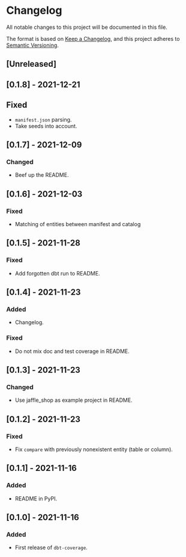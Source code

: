 # Changelog
All notable changes to this project will be documented in this file.

The format is based on [Keep a Changelog](https://keepachangelog.com/en/1.0.0/),
and this project adheres to [Semantic Versioning](https://semver.org/spec/v2.0.0.html).

## [Unreleased]

## [0.1.8] - 2021-12-21
## Fixed
- `manifest.json` parsing.
- Take seeds into account.

## [0.1.7] - 2021-12-09
### Changed
- Beef up the README.

## [0.1.6] - 2021-12-03
### Fixed
- Matching of entities between manifest and catalog

## [0.1.5] - 2021-11-28
### Fixed
- Add forgotten dbt run to README.

## [0.1.4] - 2021-11-23
### Added
- Changelog.

### Fixed
- Do not mix doc and test coverage in README.

## [0.1.3] - 2021-11-23
### Changed
- Use jaffle_shop as example project in README.

## [0.1.2] - 2021-11-23
### Fixed
- Fix `compare` with previously nonexistent entity (table or column).

## [0.1.1] - 2021-11-16
### Added
- README in PyPI.

## [0.1.0] - 2021-11-16
### Added
- First release of `dbt-coverage`.
